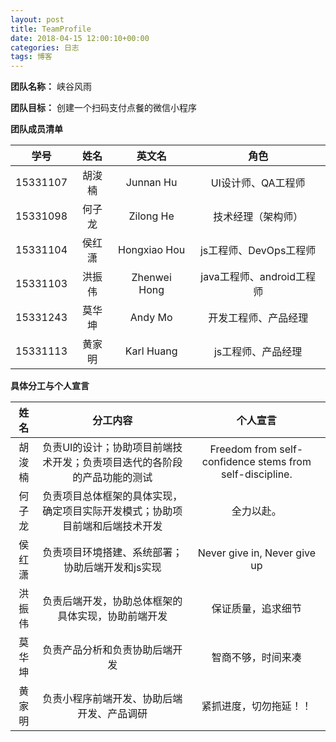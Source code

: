 ```yaml
---
layout: post
title: TeamProfile
date: 2018-04-15 12:00:10+00:00
categories: 日志
tags: 博客
---
```


**团队名称：** 峡谷风雨

**团队目标：** 创建一个扫码支付点餐的微信小程序

**团队成员清单**

| 学号 | 姓名 | 英文名 | 角色 |
| :--: | :--: | :--: | :--: |
| 15331107 | 胡浚楠 | Junnan Hu | UI设计师、QA工程师 |
| 15331098 | 何子龙 | Zilong He | 技术经理（架构师） |  
| 15331104 | 侯红潇 | Hongxiao Hou | js工程师、DevOps工程师 |
| 15331103 | 洪振伟 | Zhenwei Hong | java工程师、android工程师 |
| 15331243 | 莫华坤 | Andy Mo | 开发工程师、产品经理 |
| 15331113 | 黄家明 | Karl Huang| js工程师、产品经理|

**具体分工与个人宣言**

| 姓名 | 分工内容 | 个人宣言 |
| :--: | :--: | :--: |
| 胡浚楠 | 负责UI的设计；协助项目前端技术开发；负责项目迭代的各阶段的产品功能的测试 | Freedom from self-confidence stems from self-discipline. |
| 何子龙 | 负责项目总体框架的具体实现，确定项目实际开发模式；协助项目前端和后端技术开发 | 全力以赴。|
| 侯红潇 | 负责项目环境搭建、系统部署；协助后端开发和js实现 | Never give in, Never give up |
| 洪振伟 | 负责后端开发，协助总体框架的具体实现，协助前端开发 | 保证质量，追求细节 |
| 莫华坤 | 负责产品分析和负责协助后端开发 | 智商不够，时间来凑 |
| 黄家明 | 负责小程序前端开发、协助后端开发、产品调研 | 紧抓进度，切勿拖延！！ |
